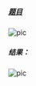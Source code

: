 ##### [题目](https://leetcode.cn/problems/maximum-subarray-min-product/description/)
![pic](img.png)
##### 结果：
![pic](result.png)